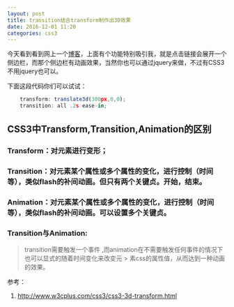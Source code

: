 ```yaml
---
layout: post
title: transition结合transform制作出3D效果
date: 2016-12-01 11:20
categories: css3
---
```


今天看到看到网上一个[博客](http://imhaoran.wang/)，上面有个功能特别吸引我，就是点击链接会展开一个侧边栏，而那个侧边栏有动画效果，当然你也可以通过jquery来做，不过有CSS3不用jquery也可以。

下面这段代码你们可以试试：

```js
    transform: translate3d(300px,0,0);
    transition: all .2s ease-in;
```


## CSS3中Transform,Transition,Animation的区别
### Transform：对元素进行变形；
### Transition：对元素某个属性或多个属性的变化，进行控制（时间等），类似flash的补间动画。但只有两个关键贞。开始，结束。
### Animation：对元素某个属性或多个属性的变化，进行控制（时间等），类似flash的补间动画。可以设置多个关键贞。
### Transition与Animation:
> transition需要触发一个事件 ,而animation在不需要触发任何事件的情况下也可以显式的随着时间变化来改变元 > 素css的属性值，从而达到一种动画的效果。

参考：
1. <http://www.w3cplus.com/css3/css3-3d-transform.html>
